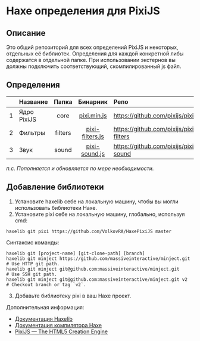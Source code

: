 # Haxe определения для PixiJS

Описание
------------------------------

Это общий репозиторий для всех определений PixiJS и некоторых, отдельных её библиотек.
Определения для каждой конкретной либы содержатся в отдельной папке.
При использовании экстернов вы должны подключить соответствующий, скомпилированный js файл.

Определения
------------------------------
||Название|Папка|Бинарник|Репо|
|:-|:-|:-:|:-:|:-|
|1|Ядро PixiJS|core|[pixi.min.js](https://github.com/VolkovRA/HaxePixiJS/tree/master/bin/lib/pixi.min.js "pixi.min.js")|https://github.com/pixijs/pixi.js|
|2|Фильтры|filters|[pixi-filters.js](https://github.com/VolkovRA/HaxePixiJS/tree/master/bin/lib/pixi-filters.js "pixi-filters.js")|https://github.com/pixijs/pixi-filters|
|3|Звук|sound|[pixi-sound.js](https://github.com/VolkovRA/HaxePixiJS/tree/master/bin/lib/pixi-sound.js "pixi-sound.js")|https://github.com/pixijs/pixi-sound|

*п.с. Пополняется и обновляется по мере необходимости.*

Добавление библиотеки
------------------------------

1. Установите haxelib себе на локальную машину, чтобы вы могли использовать библиотеки Haxe.
2. Установите pixi себе на локальную машину, глобально, используя cmd:
```
haxelib git pixi https://github.com/VolkovRA/HaxePixiJS master
```
Синтаксис команды:
```
haxelib git [project-name] [git-clone-path] [branch]
haxelib git minject https://github.com/massiveinteractive/minject.git         # Use HTTP git path.
haxelib git minject git@github.com:massiveinteractive/minject.git             # Use SSH git path.
haxelib git minject git@github.com:massiveinteractive/minject.git v2          # Checkout branch or tag `v2`.
```
3. Добавьте библиотеку pixi в ваш Haxe проект.

Дополнительная информация:
 * [Документация Haxelib](https://lib.haxe.org/documentation/using-haxelib/ "Using Haxelib")
 * [Документация компилятора Haxe](https://haxe.org/manual/compiler-usage-hxml.html "Configure compile.hxml")
 * [PixiJS — The HTML5 Creation Engine](https://www.pixijs.com/ "PixiJS — The HTML5 Creation Engine")
